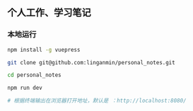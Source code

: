 ## 个人工作、学习笔记

### 本地运行

```bash
npm install -g vuepress

git clone git@github.com:linganmin/personal_notes.git

cd personal_notes

npm run dev

# 根据终端输出在浏览器打开地址，默认是 ：http://localhost:8080/
```